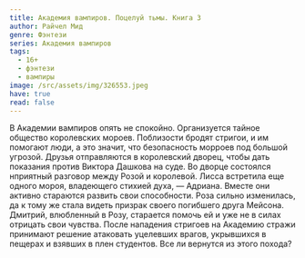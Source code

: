 ```yaml
---
title: Академия вампиров. Поцелуй тьмы. Книга 3
author: Райчел Мид
genre: Фэнтези
series: Академия вампиров
tags:
  - 16+
  - фэнтези
  - вампиры
image: /src/assets/img/326553.jpeg
have: true
read: false
---
```

В Академии вампиров опять не спокойно. Организуется тайное общество королевских мороев. Поблизости бродят стригои, и им помогают люди, а это значит, что безопасность морроев под большой угрозой. Друзья отправляются в королевский дворец, чтобы дать показания против Виктора Дашкова на суде. Во дворце состоялся нприятный разговор между Розой и королевой. Лисса встретила еще одного мороя, владеющего стихией духа, — Адриана. Вместе они активно стараются развить свои способности. Роза сильно изменилась, да к тому же стала видеть призрак своего погибшего друга Мейсона. Дмитрий, влюбленный в Розу, старается помочь ей и уже не в силах отрицать свои чувства. После нападения стригоев на Академию стражи принимают решение атаковать уцелевших врагов, укрывшихся в пещерах и взявших в плен студентов. Все ли вернутся из этого похода?
